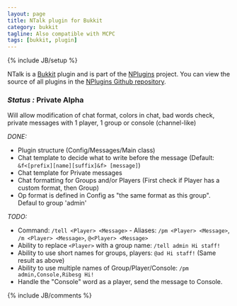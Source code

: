 ```yaml
---
layout: page
title: NTalk plugin for Bukkit
category: bukkit
tagline: Also compatible with MCPC
tags: [bukkit, plugin]
---
```

{% include JB/setup %}

NTalk is a [Bukkit][] plugin and is part of the [NPlugins][] project.
You can view the source of all plugins in the [NPlugins Github repository][].

### *Status :* Private Alpha

Will allow modification of chat format, colors in chat, bad words check, private messages with 1 player, 1 group or console (channel-like)

_DONE:_
* Plugin structure (Config/Messages/Main class)
* Chat template to decide what to write before the message (Default: `&f<[prefix][name][suffix]&f> [message]`)
* Chat template for Private messages
* Chat formatting for Groups and/or Players (First check if Player has a custom format, then Group)
* Op format is defined in Config as "the same format as this group". Defaul to group 'admin'


_TODO:_
* Command: `/tell <Player> <Message>` - Aliases: `/pm <Player> <Message>`, `/m <Player> <Message>`, `@<Player> <Message>`
* Ability to replace `<Player>` with a group name: `/tell admin Hi staff!`
* Ability to use short names for groups, players: `@ad Hi staff!` (Same result as above)
* Ability to use multiple names of Group/Player/Console: `/pm admin,Console,Ribesg Hi!`
* Handle the "Console" word as a player, send the message to Console.

{% include JB/comments %}

<!--- Under this lines are links defined --->
[Bukkit]: http://bukkit.org "Bukkit Forums"

[NPlugins]: /bukkit/NPlugins "NPlugins project page"
[NPlugins Github repository]: https://github.com/Ribesg/NPlugins "NPlugins Github repository"